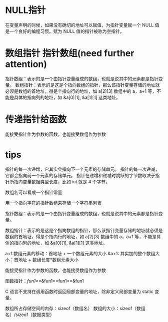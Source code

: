 #  NULL指针
在变量声明的时候，如果没有确切的地址可以赋值，为指针变量赋一个 NULL 值是一个良好的编程习惯。赋为 NULL 
值的指针被称为空指针。

#  数组指针 指针数组(need further attention)
指针数组：表示的是一个由指针变量组成的数组，也就是说其中的元素都是指针变量。
数组指针：表示的是这是个指向数组的指针，那么该指针变量存储的地址就必须是数组的首地址，得是个指向行的地址，如 
a[2][3] 数组中的 a，a+1 等，不能是具体的指向列的地址，如 &a[0][1], &a[1][1] 这类地址。

# 传递指针给函数
能接受指针作为参数的函数，也能接受数组作为参数

# tips
指针的每一次递增，它其实会指向下一个元素的存储单元。
指针的每一次递减，它都会指向前一个元素的存储单元。
指针在递增和递减时跳跃的字节数取决于指针所指向变量数据类型长度，比如 int 就是 4 个字节。

数组名可以看成一个指针常量

用一个指向字符的指针数组来存储一个字符串列表

指针数组：表示的是一个由指针变量组成的数组，也就是说其中的元素都是指针变量。
 
数组指针：表示的是这是个指向数组的指针，那么该指针变量存储的地址就必须是数组的首地址，得是个指向行的地址，如 
a[2][3] 数组中的 a，a+1 等，不能是具体的指向列的地址，如 &a[0][1], &a[1][1] 这类地址。

a+1:数组元素的移动：首地址 + 一个数组元素的大小 
&a+1: 其实加的整个数组大小：首地址 + 数组长度*数组元素大小 

能接受指针作为参数的函数，也能接受数组作为参数

函数指针：*fun1==*&fun1==fun1==&fun1

C 语言不支持在调用函数时返回局部变量的地址，除非定义局部变量为 static 变量。

数组所占存储空间的内存：sizeof（数组名）
数组的大小：sizeof（数组名）/sizeof（数据类型）

